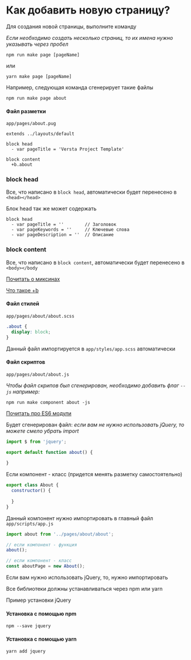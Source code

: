# Как добавить новую страницу?

Для создания новой страницы, выполните команду

_Если необходимо создать несколько страниц, то их имена нужно указывать через пробел_
```
npm run make page [pageName]
```
или
```
yarn make page [pageName]
```
Например, следующая команда сгенерирует такие файлы
```
npm run make page about
```

#### Файл разметки 
`app/pages/about.pug`

```jade
extends ../layouts/default

block head
  - var pageTitle = 'Versta Project Template'

block content
  +b.about

```
### block head
Все, что написано в `block head`, автоматически будет перенесено в `<head></head>`

Блок head так же может содержать

```jade
block head
  - var pageTitle = ''        // Заголовок
  - var pageKeywords = ''     // Ключевые слова
  - var pageDescription = ''  // Описание
```

### block content
Все, что написано в `block content`,  автоматически будет перенесено в `<body></body`


[Почитать о миксинах](https://pugjs.org/language/mixins.html)

[Что такое +b](https://github.com/kizu/bemto)

#### Файл стилей 
`app/pages/about/about.scss`

```scss
.about {
  display: block;
}
```

Данный файл импортируется в `app/styles/app.scss` автоматически

#### Файл скриптов
`app/pages/about/about.js`

_Чтобы файл скрипов был сгенерирован, необходимо добавить флаг `--js` например:_
```
npm run make component about -js
```

[Почитать про ES6 модули](https://github.com/FrontenderMagazine/es6-modules/blob/master/rus.md)

Будет сгенерирован файл:
_если вам не нужно использовать jQuery, то можете смело убрать import_
```js
import $ from 'jquery';

export default function about() {
  
}
```

Если компонент - класс (придется менять разметку самостоятельно)
```js
export class About {
  constructor() {
    
  }
}
```

Данный компонент нужно импортировать в главный файл `app/scripts/app.js`
```js
import about from '../pages/about/about';

// если компонент - функция
about();

// если компонент - класс
const aboutPage = new About();
```
Если вам нужно использовать jQuery, то, нужно импортировать

Все библиотеки должны устанавливаться через npm или yarn

Пример установки jQuery

#### Установка с помощью npm

```
npm --save jquery
```

#### Установка с помощью yarn

```
yarn add jquery
```
